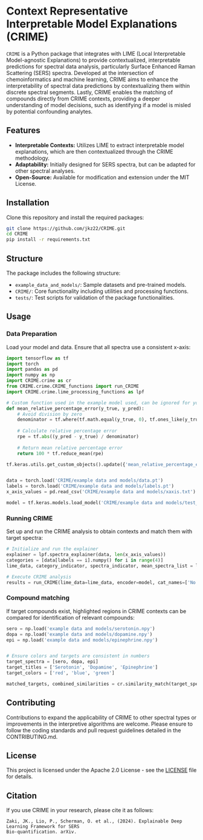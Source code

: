 
# Context Representative Interpretable Model Explanations (CRIME)

`CRIME` is a Python package that integrates with LIME (Local Interpretable Model-agnostic Explanations) to provide contextualized, interpretable predictions for spectral data analysis, particularly Surface Enhanced Raman Scattering (SERS) spectra. Developed at the intersection of chemoinformatics and machine learning, CRIME aims to enhance the interpretability of spectral data predictions by contextualizing them within discrete spectral segments. Lastly, CRIME enables the matching of compounds directly from CRIME contexts, providing a deeper understanding of model decisions, such as identifying if a model is misled by potential confounding analytes.

## Features

- **Interpretable Contexts:** Utilizes LIME to extract interpretable model explanations, which are then contextualized through the CRIME methodology.
- **Adaptability:** Initially designed for SERS spectra, but can be adapted for other spectral analyses.
- **Open-Source:** Available for modification and extension under the MIT License.

## Installation

Clone this repository and install the required packages:

```bash
git clone https://github.com/jkz22/CRIME.git
cd CRIME
pip install -r requirements.txt
```

## Structure

The package includes the following structure:
- `example_data_and_models/`: Sample datasets and pre-trained models.
- `CRIME/`: Core functionality including utilities and processing functions.
- `tests/`: Test scripts for validation of the package functionalities.

## Usage

### Data Preparation

Load your model and data. Ensure that all spectra use a consistent x-axis:

```python
import tensorflow as tf
import torch
import pandas as pd
import numpy as np
import CRIME.crime as cr
from CRIME.crime.CRIME_functions import run_CRIME
import CRIME.crime.lime_processing_functions as lpf

# Custom function used in the example model used, can be ignored for your implementation
def mean_relative_percentage_error(y_true, y_pred):
    # Avoid division by zero
    denominator = tf.where(tf.math.equal(y_true, 0), tf.ones_like(y_true), y_true)
    
    # Calculate relative percentage error
    rpe = tf.abs((y_pred - y_true) / denominator)
    
    # Return mean relative percentage error
    return 100 * tf.reduce_mean(rpe)

tf.keras.utils.get_custom_objects().update({'mean_relative_percentage_error': mean_relative_percentage_error})


data = torch.load('CRIME/example data and models/data.pt')
labels = torch.load('CRIME/example data and models/labels.pt')
x_axis_values = pd.read_csv('CRIME/example data and models/xaxis.txt')

model = tf.keras.models.load_model('CRIME/example data and models/test_model.keras')
```

### Running CRIME

Set up and run the CRIME analysis to obtain contexts and match them with target spectra:

```python
# Initialize and run the explainer
explainer = lpf.spectra_explainer(data, len(x_axis_values))
categories = [data[labels == i].numpy() for i in range(4)]
lime_data, category_indicator, spectra_indicator, mean_spectra_list = lpf.calculate_lime(categories, explainer, x_axis_values)

# Execute CRIME analysis
results = run_CRIME(lime_data=lime_data, encoder=model, cat_names=['No', 'Low', 'Medium', 'High'], context_names=list('ABCDEF'), mean_spectra_list = mean_spectra_list, category_indicator = category_indicator, plot_clusters=False)
```

### Compound matching

If target compounds exist, highlighted regions in CRIME contexts can be compared for identification of relevant compounds:

```python
sero = np.load('example data and models/serotonin.npy')
dopa = np.load('example data and models/dopamine.npy')
epi = np.load('example data and models/epinephrine.npy')


# Ensure colors and targets are consistent in numbers
target_spectra = [sero, dopa, epi]
target_titles = ['Serotonin', 'Dopamine', 'Epinephrine']
target_colors = ['red', 'blue', 'green']

matched_targets, combined_similarities = cr.similarity_match(target_spectra, target_titles, target_colors, separated_arrays, top_cluster_indices_global, spectra_means)

```

## Contributing

Contributions to expand the applicability of CRIME to other spectral types or improvements in the interpretive algorithms are welcome. Please ensure to follow the coding standards and pull request guidelines detailed in the CONTRIBUTING.md.

## License

This project is licensed under the Apache 2.0 License - see the [LICENSE](LICENSE) file for details.

## Citation

If you use CRIME in your research, please cite it as follows:

```
Zaki, JK., Lio, P., Scherman, O. et al., (2024). Explainable Deep Learning Framework for SERS
Bio-quantification. arXiv.
```
